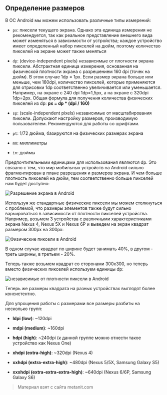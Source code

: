 ## Определение размеров

В ОС Android мы можем использовать различные типы измерений:

- `px`:  пиксели текущего экрана. Однако эта единица измерения не рекомендуется, так как реальное представление внешнего вида 
может изменяться в зависимости от устройства; каждое устройство имеет определенный набор пикселей на дюйм, поэтому количество 
пикселей на экране может также меняться

- `dp`:  (device-independent pixels) независимые от плотности экрана пиксели. Абстрактная единица измерения, основанная на физической плотности экрана 
с разрешением 160 dpi (точек на дюйм). В этом случае 1dp = 1px. Если размер экрана больше или меньше, чем 160dpi, количество пикселей, 
которые применяются для отрисовки 1dp соответственно увеличивается или уменьшается. Например, на экране с 240 dpi 1dp=1,5px, а на экране с 320dpi 1dp=2px. 
Общая формула для получения количества физических пикселей из dp: **px = dp * (dpi / 160)**

- `sp`:  (scale-independent pixels) независимые от масштабирования пиксели. Допускают настройку размеров, производимую пользователем. 
Рекомендуются для работы со шрифтами.

- `pt`:  1/72 дюйма, базируются на физических размерах экрана

- `mm`:  миллиметры

- `in`:  дюймы

Предпочтительными единицами для использования являются dp. Это связано с тем, что мир мобильных устройств на Android сильно фрагментирован в плане разрешения и размеров экрана. И чем больше плотность пикселей на дюйм, тем соответственно больше пикселей нам будет доступно:

![Разрешение экрана в Android](https://metanit.com/java/android/pics/2.20.png)

Используя же стандартные физические пиксели мы можем столкнуться с проблемой, что размеры элементов также будут сильно варьироваться в зависимости от плотности пикселей устройства. Например, возьмем 3 устройства с различными характеристиками экрана Nexus 4, Nexus 5X и Nexus 6P и выведем на экран квадрат размером 300px на 300px:

![Физические пиксели в Android](https://metanit.com/java/android/pics/2.21.png)

В одном случае квадрат по ширине будет занимать 40%, в другом - треть ширины, в третьем - 20%.

Теперь также возьмем квадрат со сторонами 300х300, но теперь вместо физических пикселей используем единицы dp:

![независимые от плотности пиксели в Android](https://metanit.com/java/android/pics/2.22.png)

Теперь же размеры квадрата на разных устройствах выглядят более консистентно.

Для упрощения работы с размерами все размеры разбиты на несколько групп:

- **ldpi (low)**: ~120dpi

- **mdpi (medium)**: ~160dpi

- **hdpi (high)**: ~240dpi (к данной группе можно отнести такое устройство как Nexus One)

- **xhdpi (extra-high)**: ~320dpi (Nexus 4)

- **xxhdpi (extra-extra-high)**: ~480dpi (Nexus 5/5X, Samsung Galaxy S5)

- **xxxhdpi (extra-extra-extra-high)**: ~640dpi (Nexus 6/6P, Samsung Galaxy S6)


> Материал взят с сайта metanit.com